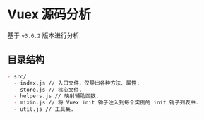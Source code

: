 # Vuex 源码分析

基于 `v3.6.2` 版本进行分析.

## 目录结构

```markdown
- src/
  - index.js // 入口文件，仅导出各种方法、属性.
  - store.js // 核心文件.
  - helpers.js // 映射辅助函数.
  - mixin.js // 将 Vuex init 钩子注入到每个实例的 init 钩子列表中.
  - util.js // 工具集.
```
